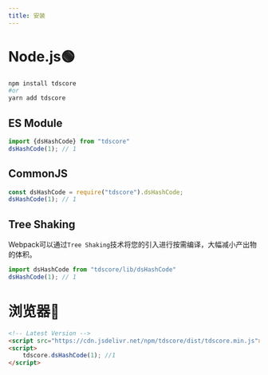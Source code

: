 ```yaml
---
title: 安装
---
```


# Node.js🟢
```sh
npm install tdscore
#or
yarn add tdscore
```
## ES Module
```typescript
import {dsHashCode} from "tdscore"
dsHashCode(1); // 1
```

## CommonJS
```javascript
const dsHashCode = require("tdscore").dsHashCode;
dsHashCode(1); // 1
```
## Tree Shaking
Webpack可以通过`Tree Shaking`技术将您的引入进行按需编译，大幅减小产出物的体积。
```typescript
import dsHashCode from "tdscore/lib/dsHashCode"
dsHashCode(1); // 1
```

# 浏览器🌌
```html
<!-- Latest Version -->
<script src="https://cdn.jsdelivr.net/npm/tdscore/dist/tdscore.min.js"></script>
<script>
    tdscore.dsHashCode(1); //1
</script>
```